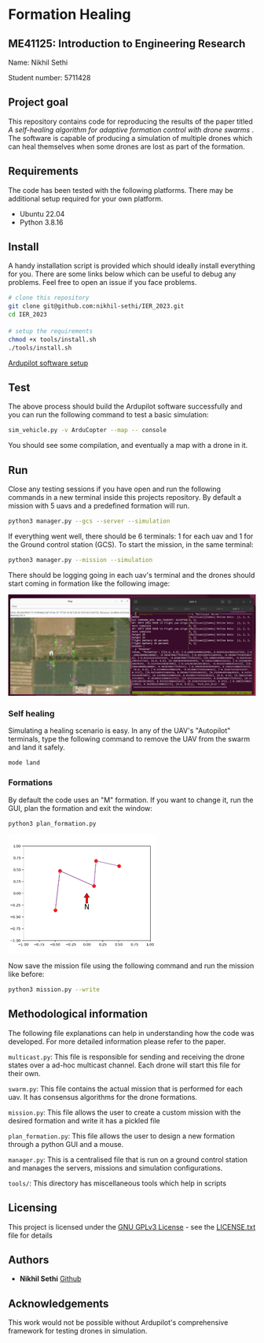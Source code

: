 # Formation Healing
## ME41125: Introduction to Engineering Research

Name: Nikhil Sethi

Student number: 5711428

## Project goal
This repository contains code for reproducing the results of the paper titled *A self-healing algorithm for adaptive formation control with drone swarms* . The software is capable of producing a simulation of multiple drones which can heal themselves when some drones are lost as part of the formation.

## Requirements
The code has been tested with the following platforms. There may be additional setup required for your own platform.
- Ubuntu 22.04
- Python 3.8.16 

## Install

A handy installation script is provided which should ideally install everything for you. There are some links below which can be useful to debug any problems. Feel free to open an issue if you face problems.

```bash
# clone this repository
git clone git@github.com:nikhil-sethi/IER_2023.git
cd IER_2023

# setup the requirements
chmod +x tools/install.sh
./tools/install.sh

```

[Ardupilot software setup](https://ardupilot.org/dev/docs/building-setup-linux.html)

## Test
The above process should build the Ardupilot software successfully and you can run the following command to test a basic simulation:
```bash
sim_vehicle.py -v ArduCopter --map -- console
```
You should see some compilation, and eventually a map with a drone in it.

## Run

Close any testing sessions if you have open and run the following commands in a new terminal inside this projects repository.
By default a mission with 5 uavs and a predefined formation will run. 
```bash
python3 manager.py --gcs --server --simulation
```
If everything went well, there should be 6 terminals: 1 for each uav and 1 for the Ground control station (GCS).
To start the mission, in the same terminal:
```bash
python3 manager.py --mission --simulation
```
There should be logging going in each uav's terminal and the drones should start coming in formation like the following image:

![formation](media/formation.png)

### Self healing
Simulating a healing scenario is easy. In any of the UAV's "Autopilot" terminals, type the following command to remove the UAV from the swarm and land it safely.

```
mode land
```

### Formations
By default the code uses an "M" formation. If you want to change it, run the GUI, plan the formation and exit the window:
```bash
python3 plan_formation.py
``` 
<img src="media/formation_gui.png" alt="drawing" width="300"/>

Now save the mission file using the following command and run the mission like before:
```bash
python3 mission.py --write
```

## Methodological information
The following file explanations can help in understanding how the code was developed. For more detailed information please refer to the paper.

`multicast.py`: This file is responsible for sending and receiving the drone states over a ad-hoc multicast channel. Each drone will start this file for their own.

`swarm.py`: This file contains the actual mission that is performed for each uav. It has consensus algorithms for the drone formations.

`mission.py`: This file allows the user to create a custom mission with the desired formation and write it has a pickled file 

`plan_formation.py`: This file allows the user to design a new formation through a python GUI and a mouse.

`manager.py`: This is a centralised file that is run on a ground control station and manages the servers, missions and simulation configurations.

`tools/`: This directory has miscellaneous tools which help in scripts 

## Licensing
This project is licensed under the [GNU GPLv3 License](https://gist.github.com/kn9ts/cbe95340d29fc1aaeaa5dd5c059d2e60) - see the [LICENSE.txt](LICENSE.txt) file for details

## Authors

  - **Nikhil Sethi** 
    [Github](https://github.com/nikhil-sethi)


## Acknowledgements
This work would not be possible without Ardupilot's comprehensive framework for testing drones in simulation.